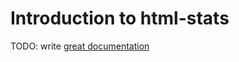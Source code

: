 # Introduction to html-stats

TODO: write [great documentation](http://jacobian.org/writing/great-documentation/what-to-write/)
